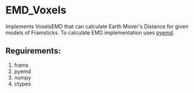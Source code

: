 # EMD_Voxels
Implements VoxelsEMD that can calculate Earth Mover's Distance for given models of Framsticks.
To calculate EMD implementation uses [pyemd](https://pypi.org/project/pyemd/).

## Reguirements:
1. frams
2. pyemd
3. numpy 
4. ctypes
